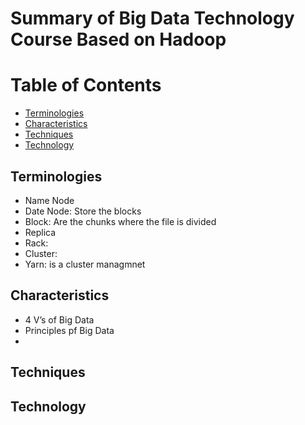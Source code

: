 # Summary of Big Data Technology Course Based on Hadoop

Table of Contents
================= 

- [Terminologies](#Terminologies) 
- [Characteristics](#Characteristics) 
- [Techniques](#Techniques)
- [Technology](#Technology)


## Terminologies 
- Name Node
- Date Node: Store the blocks
- Block: Are the chunks where the file is divided 
- Replica
- Rack: 
- Cluster:
- Yarn: is a cluster managmnet

## Characteristics
- 4 V’s of Big Data
- Principles pf Big Data
- 
## Techniques
##  Technology
